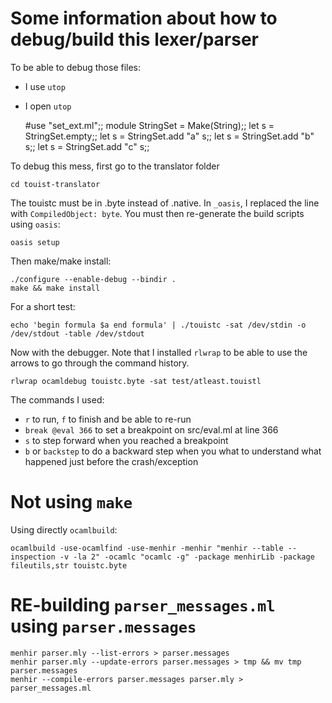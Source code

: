 Some information about how to debug/build this lexer/parser
===========================================================

To be able to debug those files:
- I use `utop`
- I open `utop`

    #use "set_ext.ml";;
	module StringSet = Make(String);;
	let s = StringSet.empty;;
	let s = StringSet.add "a" s;;
	let s = StringSet.add "b" s;;
	let s = StringSet.add "c" s;;
	
To debug this mess, first go to the translator folder
	
	cd touist-translator

The touistc must be in .byte instead of .native. In
`_oasis`, I replaced the line with `CompiledObject: byte`.
You must then re-generate the build scripts using `oasis`:

    oasis setup

Then make/make install:

	./configure --enable-debug --bindir .
	make && make install
	
For a short test:

    echo 'begin formula $a end formula' | ./touistc -sat /dev/stdin -o /dev/stdout -table /dev/stdout

Now with the debugger. Note that I installed `rlwrap` to be
able to use the arrows to go through the command history.

    rlwrap ocamldebug touistc.byte -sat test/atleast.touistl

The commands I used:
- `r` to run, `f` to finish and be able to re-run
- `break @eval 366` to set a breakpoint on src/eval.ml at line 366
- `s` to step forward when you reached a breakpoint
- `b` or `backstep` to do a backward step when you what to understand what 
  happened just before the crash/exception
  
# Not using `make`
Using directly `ocamlbuild`:

    ocamlbuild -use-ocamlfind -use-menhir -menhir "menhir --table --inspection -v -la 2" -ocamlc "ocamlc -g" -package menhirLib -package fileutils,str touistc.byte

# RE-building `parser_messages.ml` using `parser.messages`

    menhir parser.mly --list-errors > parser.messages
    menhir parser.mly --update-errors parser.messages > tmp && mv tmp parser.messages
    menhir --compile-errors parser.messages parser.mly > parser_messages.ml

